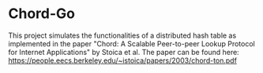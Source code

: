 # Chord-Go
This project simulates the functionalities of a distributed hash table as implemented in the paper "Chord: A Scalable Peer-to-peer Lookup Protocol for Internet Applications" by Stoica et al.
The paper can be found here:
https://people.eecs.berkeley.edu/~istoica/papers/2003/chord-ton.pdf

